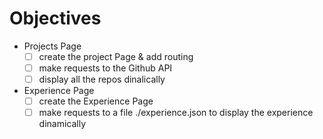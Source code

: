 # Objectives
 - Projects Page
    - [ ] create the project Page & add routing
    - [ ] make requests to the Github API
    - [ ] display all the repos dinalically
 - Experience Page
    - [ ] create the Experience Page
    - [ ] make requests to a file ./experience.json to display the experience dinamically
